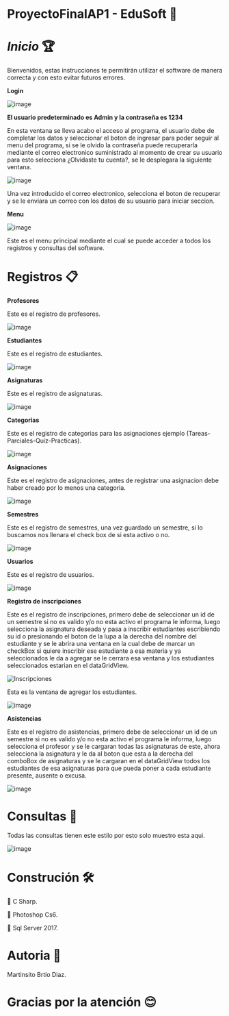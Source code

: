 # ProyectoFinalAP1 - EduSoft 📓

# *Inicio* 🏆

Bienvenidos, estas instrucciones te permitirán utilizar el software de manera correcta y con esto evitar futuros errores.

**Login**

![image](https://user-images.githubusercontent.com/54644026/69552725-f59fda00-0f6c-11ea-87df-9587d3e40775.png)

**El usuario predeterminado es Admin y la contraseña es 1234**

En esta ventana se lleva acabo el acceso al programa, el usuario debe de completar los datos y seleccionar
el boton de ingresar para poder seguir al menu del programa, si se le olvido la contraseña puede recuperarla 
mediante el correo electronico suministrado al momento de crear su usuario para esto selecciona 
¿Olvidaste tu cuenta?, se le desplegara la siguiente ventana.

![image](https://user-images.githubusercontent.com/54644026/69553274-ecfbd380-0f6d-11ea-876b-b5780c5f72c5.png)

Una vez introducido el correo electronico, selecciona el boton de recuperar y se le enviara un correo con los datos
de su usuario para iniciar seccion. 

**Menu**

![image](https://user-images.githubusercontent.com/54644026/69553836-c7bb9500-0f6e-11ea-98d3-30366927c665.png)

Este es el menu principal mediante el cual se puede acceder a todos los registros y consultas del software.

# **Registros** 📋

**Profesores** 

Este es el registro de profesores.

![image](https://user-images.githubusercontent.com/54644026/69554717-30574180-0f70-11ea-9470-27b3472f36f0.png)

**Estudiantes** 

Este es el registro de estudiantes.

![image](https://user-images.githubusercontent.com/54644026/69554845-609ee000-0f70-11ea-974d-59bbfd0b0bfc.png)

**Asignaturas** 

Este es el registro de asignaturas.

![image](https://user-images.githubusercontent.com/54644026/69555097-a22f8b00-0f70-11ea-8a92-a88aa6e88658.png)

**Categorias** 

Este es el registro de categorias para las asignaciones ejemplo (Tareas-Parciales-Quiz-Practicas).

![image](https://user-images.githubusercontent.com/54644026/69555217-d30fc000-0f70-11ea-98ec-1e100f32d26e.png)

**Asignaciones** 

Este es el registro de asignaciones, antes de registrar una asignacion debe haber creado por lo menos una categoria.

![image](https://user-images.githubusercontent.com/54644026/69555399-2124c380-0f71-11ea-9efb-5456440181ea.png)

**Semestres** 

Este es el registro de semestres, una vez guardado un semestre, si lo buscamos nos llenara el check box de si esta activo o no.

![image](https://user-images.githubusercontent.com/54644026/69555602-68ab4f80-0f71-11ea-9d23-6b2988dfc49f.png)

**Usuarios**

Este es el registro de usuarios.

![image](https://user-images.githubusercontent.com/54644026/69555983-0141cf80-0f72-11ea-93ac-865319eca22f.png)

**Registro de inscripciones**

Este es el registro de inscripciones, primero debe de seleccionar un id de un semestre si no es valido y/o no esta activo el programa
le informa, luego selecciona la asignatura deseada y pasa a inscribir estudiantes escribiendo su id o presionando el boton de la lupa 
a la derecha del nombre del estudiante y se le abrira una ventana en la cual debe de marcar un checkBox si quiere inscribir ese estudiante 
a esa materia y ya seleccionados le da a agregar se le cerrara esa ventana y los estudiantes seleccionados estarian en el dataGridView.

![Inscripciones](https://user-images.githubusercontent.com/54644026/69661656-c9f62000-1050-11ea-8aaf-fb2c7517c147.png)

Esta es la ventana de agregar los estudiantes.

![image](https://user-images.githubusercontent.com/54644026/69562669-a615da00-0f7d-11ea-96c9-cc4ca8112398.png)

**Asistencias**

Este es el registro de asistencias, primero debe de seleccionar un id de un semestre si no es valido y/o no esta activo el programa
le informa, luego selecciona el profesor y se le cargaran todas las asignaturas de este, ahora selecciona la asignatura y le da al 
boton que esta a la derecha del comboBox de asignaturas y se le cargaran en el dataGridView todos los estudiantes de esa asignaturas
para que pueda poner a cada estudiante presente, ausente o excusa.

![image](https://user-images.githubusercontent.com/54644026/69556202-5b429500-0f72-11ea-9269-946029ccdd80.png)

# **Consultas** 📰

Todas las consultas tienen este estilo por esto solo muestro esta aqui.

![image](https://user-images.githubusercontent.com/54644026/69562921-2ccab700-0f7e-11ea-967d-62ed1cc4fd46.png)

# **Construción** 🛠️

📝 C Sharp.

📝 Photoshop Cs6.

📝 Sql Server 2017.

# **Autoria** 👤

Martinsito Brtio Diaz.

# **Gracias por la atención** 😊

